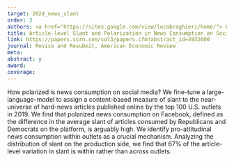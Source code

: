 ```yaml
---
target: 2024_news_slant
order: 3
authors: <a href="https://sites.google.com/view/lucabraghieri/home/"> Luca Braghieri</a>, <a href=https://sites.google.com/view/saraheichmeyer/home"> Sarah Eichmeyer  </a>, <a href="https://www.markusmobius.org/"> Markus Mobius</a>, <a href="https://jsteinhardt.stat.berkeley.edu/"> Jacob Steinhardt</a>, and <a href="https://ruiqi-zhong.github.io/"> Ruiqi Zhong</a>
title: Article-level Slant and Polarization in News Consumption on Social Media
link: https://papers.ssrn.com/sol3/papers.cfm?abstract_id=4932600
journal: Revise and Resubmit, American Economic Review 
meta:
abstract: y
award: 
coverage:
---
```

How polarized is news consumption on social media? We fine-tune a large-language-model to assign a content-based measure of slant to the near-universe of hard-news articles published online by the top 100 U.S. outlets in 2019. We find that polarized news consumption on Facebook, defined as the difference in the average slant of articles consumed by Republicans and Democrats on the platform, is arguably high. We identify pro-attitudinal news consumption within outlets as a crucial mechanism. Analyzing the distribution of slant on the production side, we find that 67% of the article-level variation in slant is within rather than across outlets.